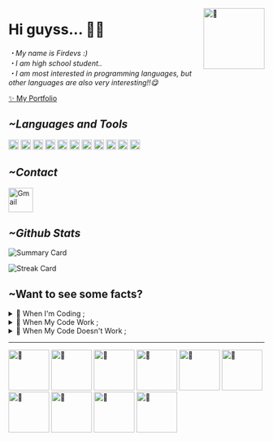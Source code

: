 [<img align="right" width="120" src="https://count.getloli.com/get/@:lyushher?theme=rule34" alt="🍜">](https://www.youtube.com/watch?v=z9ydWde3TK8)

# Hi guyss... 👋🏻

*・My name is Firdevs :)*                                                                                                                                                   
*・I am high school student..*                                                                                                                                                   
*・I am most interested in programming languages, but other languages are also very interesting!!😋*

[✨ My Portfolio](https://firdevsakbayir.carrd.co/)

 ## *~Languages and Tools*

<img height="20" width="20" src="https://brandslogos.com/wp-content/uploads/images/large/python-logo.png"> <img height="20" width="20" src="https://upload.wikimedia.org/wikipedia/commons/thumb/5/59/Visual_Studio_Icon_2019.svg/1200px-Visual_Studio_Icon_2019.svg.png"> <img height="20" width="20" src="https://upload.wikimedia.org/wikipedia/commons/thumb/1/1d/PyCharm_Icon.svg/2048px-PyCharm_Icon.svg.png"> <img height="20" width="20" src="http://imajans.com.tr/blog/wp-content/uploads/2015/02/html5.png"> <img height="20" width="20" src="https://www.mayisbilgiislem.com/upload/120319275.png"> <img height="20" width="20" src="https://cdn.iconscout.com/icon/free/png-512/c-programming-569564.png"> <img height="20" width="20" src="https://git-scm.com/images/logos/downloads/Git-Icon-1788C.png"> <img height="20" width="20" src="https://brandslogos.com/wp-content/uploads/thumbs/eclipse-logo-vector.svg"> <img height="20" width="20" src="https://brandslogos.com/wp-content/uploads/images/java-logo-2.png"> <img height="20" width="20" src="https://upload.wikimedia.org/wikipedia/commons/thumb/6/62/CSS3_logo.svg/1920px-CSS3_logo.svg.png"> <img height="20" width="20" src="https://forum.sublimetext.com/uploads/default/original/3X/7/4/7483840f98832d90e041a4c650e4ee0666572a1a.png">


## *~Contact*

[<img alt="Gmail" width="48px" src="https://icons-for-free.com/iconfiles/png/512/email+gmail+mail+message+service+icon-1320183404410750774.png" />][gmail]
<br />

[gmail]: mailto:firdevszsa@gmail.com

## *~Github Stats*

![Summary Card](https://github-profile-summary-cards.vercel.app/api/cards/profile-details?username=lyushher&theme=dracula)

![Streak Card](https://github-readme-streak-stats.herokuapp.com/?user=lyushher&theme=dracula)

## ~Want to see some facts?

<details>
  <summary>🌵 When I'm Coding ;</summary>
<img width="90" src="https://media2.giphy.com/media/w6TfGhqQCvk7m/giphy.gif?"alt="🌵">
<img width="280" src="https://media4.giphy.com/media/OeyAkKTKYSvmw/giphy.gif?"alt="🌵">
</details>

<details>
  <summary>🍄 When My Code Work ;</summary>
<img width="140" src="https://media2.giphy.com/media/10FwycrnAkpshW/giphy.gif?" alt="🍄">
<img width="115" src="https://media3.giphy.com/media/VekcnHOwOI5So/giphy.gif?" alt="🍄">
</details>

<details>
  <summary>🐝 When My Code Doesn't Work ;</summary>
<img width="200" src="https://media0.giphy.com/media/hR6Q01jCXOr31wctJw/200w.webp?" alt="🐝">
<img width="120" src="https://media1.giphy.com/media/rlKSFztwbAckcHgGwd/giphy.gif?" alt="🐝">
</details>

---

<img width="80" src="https://media0.giphy.com/media/bjE9JbNSckM0w/giphy.gif?" alt="🍜"> <img width="80" src="https://media0.giphy.com/media/bjE9JbNSckM0w/giphy.gif?" alt="🍜"> <img width="80" src="https://media0.giphy.com/media/bjE9JbNSckM0w/giphy.gif?" alt="🍜"> <img width="80" src="https://media0.giphy.com/media/bjE9JbNSckM0w/giphy.gif?" alt="🍜"> <img width="80" src="https://media0.giphy.com/media/bjE9JbNSckM0w/giphy.gif?" alt="🍜"> <img width="80" src="https://media0.giphy.com/media/bjE9JbNSckM0w/giphy.gif?" alt="🍜"> <img width="80" src="https://media0.giphy.com/media/bjE9JbNSckM0w/giphy.gif?" alt="🍜"> <img width="80" src="https://media0.giphy.com/media/bjE9JbNSckM0w/giphy.gif?" alt="🍜"> <img width="80" src="https://media0.giphy.com/media/bjE9JbNSckM0w/giphy.gif?" alt="🍜">  <img width="80" src="https://media0.giphy.com/media/bjE9JbNSckM0w/giphy.gif?" alt="🍜"> 
